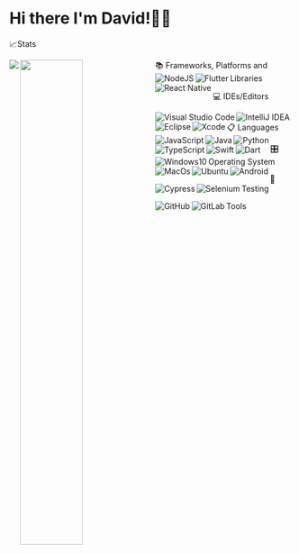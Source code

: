 # Hi there I'm David!✌🏽
📈Stats


<img align="left" src="https://github-readme-stats.vercel.app/api?username=davidbahtiar55&show_icons=true&theme=tokyonight" />
<img align="left" width="47%" src="https://github-readme-stats.vercel.app/api/top-langs/?username=davidbahtiar55&layout=compact" />
📚 Frameworks, Platforms and Libraries


<img align="left" alt="NodeJS" src="https://img.shields.io/badge/node.js-6DA55F?style=for-the-badge&logo=node.js&logoColor=white" />
<img align="left" alt="Flutter" src="https://img.shields.io/badge/Flutter-%2302569B.svg?style=for-the-badge&logo=Flutter&logoColor=white"/>
<img align="left" alt="React Native" src="https://img.shields.io/badge/react_native-%2320232a.svg?style=for-the-badge&logo=react&logoColor=%2361DAFB"/>

💻 IDEs/Editors

<img align="left" alt="Visual Studio Code" src="https://img.shields.io/badge/Visual%20Studio%20Code-0078d7.svg?style=for-the-badge&logo=visual-studio-code&logoColor=white"/>
<img align="left" alt="IntelliJ IDEA" src="https://img.shields.io/badge/IntelliJIDEA-000000.svg?style=for-the-badge&logo=intellij-idea&logoColor=white"/>
<img align="left" alt="Eclipse" src="https://img.shields.io/badge/Eclipse-FE7A16.svg?style=for-the-badge&logo=Eclipse&logoColor=white"/>
<img align="left" alt="Xcode" src="https://img.shields.io/badge/Xcode-007ACC?style=for-the-badge&logo=Xcode&logoColor=white"/>
📋 Languages


<img align="left" alt="JavaScript" src="https://img.shields.io/badge/javascript-%23323330.svg?style=for-the-badge&logo=javascript&logoColor=%23F7DF1E"/>
<img align="left" alt="Java" src="https://img.shields.io/badge/java-%23ED8B00.svg?style=for-the-badge&logo=java&logoColor=white"/>
<img align="left" alt="Python" src="https://img.shields.io/badge/python-3670A0?style=for-the-badge&logo=python&logoColor=ffdd54"/>
<img align="left" alt="TypeScript" src="https://img.shields.io/badge/typescript-%23007ACC.svg?style=for-the-badge&logo=typescript&logoColor=white"/>
<img align="left" alt="Swift" src="https://img.shields.io/badge/swift-F54A2A?style=for-the-badge&logo=swift&logoColor=white"/>
<img align="left" alt="Dart" src="https://img.shields.io/badge/dart-%230175C2.svg?style=for-the-badge&logo=dart&logoColor=white"/>

🎛️ Operating System
<img align="left" alt="Windows10" src="https://img.shields.io/badge/Windows-0078D6?style=for-the-badge&logo=windows&logoColor=white"/>
<img align="left" alt="MacOs" src="https://img.shields.io/badge/mac%20os-000000?style=for-the-badge&logo=macos&logoColor=F0F0F0"/>
<img align="left" alt="Ubuntu" src="https://img.shields.io/badge/Ubuntu-E95420?style=for-the-badge&logo=ubuntu&logoColor=white"/>
<img align="left" alt="Android" src="https://img.shields.io/badge/Android-3DDC84?style=for-the-badge&logo=android&logoColor=white"/>

🧪 Testing
<img align="left" alt="Cypress" src="https://img.shields.io/badge/-cypress-%23E5E5E5?style=for-the-badge&logo=cypress&logoColor=058a5e"/>
<img align="left" alt="Selenium" src="https://img.shields.io/badge/-selenium-%43B02A?style=for-the-badge&logo=selenium&logoColor=white"/>

Tools
<img align="left" alt="GitHub" src="https://img.shields.io/badge/github-%23121011.svg?style=for-the-badge&logo=github&logoColor=white"/>
<img align="left" alt="GitLab" src="https://img.shields.io/badge/gitlab-%23181717.svg?style=for-the-badge&logo=gitlab&logoColor=white"/>
